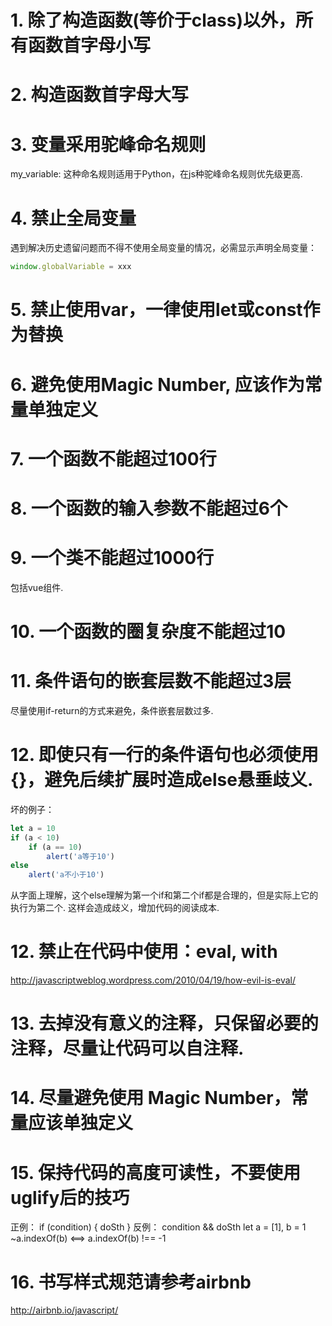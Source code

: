 
# 1. 除了构造函数(等价于class)以外，所有函数首字母小写
# 2. 构造函数首字母大写
# 3. 变量采用驼峰命名规则
my_variable: 这种命名规则适用于Python，在js种驼峰命名规则优先级更高.
# 4. 禁止全局变量
遇到解决历史遗留问题而不得不使用全局变量的情况，必需显示声明全局变量：
```js
window.globalVariable = xxx
```
# 5. 禁止使用var，一律使用let或const作为替换

# 6. 避免使用Magic Number, 应该作为常量单独定义
# 7. 一个函数不能超过100行
# 8. 一个函数的输入参数不能超过6个
# 9. 一个类不能超过1000行
包括vue组件.
# 10. 一个函数的圈复杂度不能超过10
# 11. 条件语句的嵌套层数不能超过3层
尽量使用if-return的方式来避免，条件嵌套层数过多.
# 12. 即使只有一行的条件语句也必须使用{}，避免后续扩展时造成else悬垂歧义.
坏的例子：
```js
let a = 10
if (a < 10) 
    if (a == 10)
        alert('a等于10')
else 
    alert('a不小于10')
```
从字面上理解，这个else理解为第一个if和第二个if都是合理的，但是实际上它的执行为第二个. 这样会造成歧义，增加代码的阅读成本.
# 12. 禁止在代码中使用：eval, with
http://javascriptweblog.wordpress.com/2010/04/19/how-evil-is-eval/
# 13. 去掉没有意义的注释，只保留必要的注释，尽量让代码可以自注释.

# 14. 尽量避免使用 Magic Number，常量应该单独定义

# 15. 保持代码的高度可读性，不要使用uglify后的技巧
正例：
if (condition) {
    doSth
}
反例：
condition && doSth
let a = [1], b = 1
~a.indexOf(b)   <==>   a.indexOf(b) !== -1


# 16. 书写样式规范请参考airbnb
http://airbnb.io/javascript/